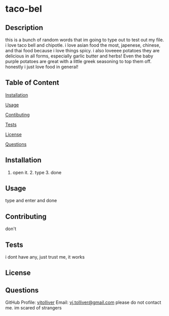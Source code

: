  # taco-bel
## Description
this is a bunch of random words that im going to type out to test out my file. i love taco bell and chipotle. i love asian food the most, japenese, chinese, and thai food because i love things spicy. i also loveeee potatoes they are delicious in all forms, especially garlic butter and herbs! Even the baby purple potatoes are great with a little greek seasoning to top them off. honestly i just love food in general!
    
## Table of Content
[Installation](#Installation)

[Usage](#Usage)

[Contibuting](#Contributing)

[Tests](#Contributing)

[License](#License)

[Questions](#Questions)

## Installation
1. open it. 2. type 3. done

## Usage
type and enter and done

     
## Contributing
    
don't

## Tests
i dont have any, just trust me, it works

## License
    
## Questions
GitHub Profile: [vjtolliver](https://github.com/vjtolliver)
Email: vj.tolliver@gmail.com
please do not contact me. im scared of strangers 